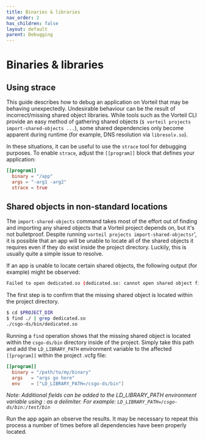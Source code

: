 ```yaml
---
title: Binaries & libraries
nav_order: 2
has_children: false
layout: default
parent: Debugging
---
```


# Binaries & libraries

## Using strace

This guide describes how to debug an application on Vorteil that may be behaving unexpectedly. Undesirable behaviour can be the result of incorrect/missing shared object libraries. While tools such as the Vorteil CLI provide an easy method of gathering shared objects (`$ vorteil projects import-shared-objects ...`), some shared dependencies only become apparent during runtime (for example, DNS resolution via `libresolv.so`).

 In these situations, it can be useful to use the `strace` tool for debugging purposes. To enable `strace`, adjust the `[[program]]` block that defines your application:

```toml
[[program]]
  binary = "/app"
  args = "-arg1 -arg2"
  strace = true
```

## Shared objects in non-standard locations

The `import-shared-objects` command takes most of the effort out of finding and importing any shared objects that a Vorteil project depends on, but it's not bulletproof. Despite running `vorteil projects import-shared-objectsr`', it is possible that an app will be unable to locate all of the shared objects it requires even if they do exist inside the project directory. Luckily, this is usually quite a simple issue to resolve.

If an app is unable to locate certain shared objects, the following output (for example) might be observed:

```sh
Failed to open dedicated.so (dedicated.so: cannot open shared object file: No such file or directory)
```

The first step is to confirm that the missing shared object is located within the project directory.
```sh
$ cd $PROJECT_DIR
$ find ./ | grep dedicated.so
./csgo-ds/bin/dedicated.so
```

Running a `find` operation shows that the missing shared object is located within the `csgo-ds/bin` directory inside of the project. Simply take this path and add the `LD_LIBRARY_PATH` environment variable to the affected `[[program]]` within the project .vcfg file:

```toml
[[program]]
  binary = "/path/to/my/binary"
  args   = "args go here"
  env    = ["LD_LIBRARY_PATH=/csgo-ds/bin"]
```

*Note: Additional fields can be added to the LD_LIBRARY_PATH environment variable using : as a delimiter. For example: `LD_LIBRARY_PATH=/csgo-ds/bin:/test/bin`*

Run the app again an observe the results. It may be necessary to repeat this process a number of times before all dependencies have been properly located.
